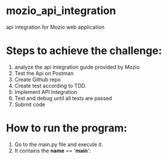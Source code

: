 # mozio_api_integration

api integration for Mozio web application

# Steps to achieve the challenge:

1. analyze the api integration guide provided by Mozio
2. Test the Api on Postman
3. Create Github repo
4. Create test according to TDD.
5. Implement API Integration
6. Test and debug until all tests are passed
7. Submit code

# How to run the program:

1. Go to the main.py file and execute it.
2. It contains the **name** == '**main**':
